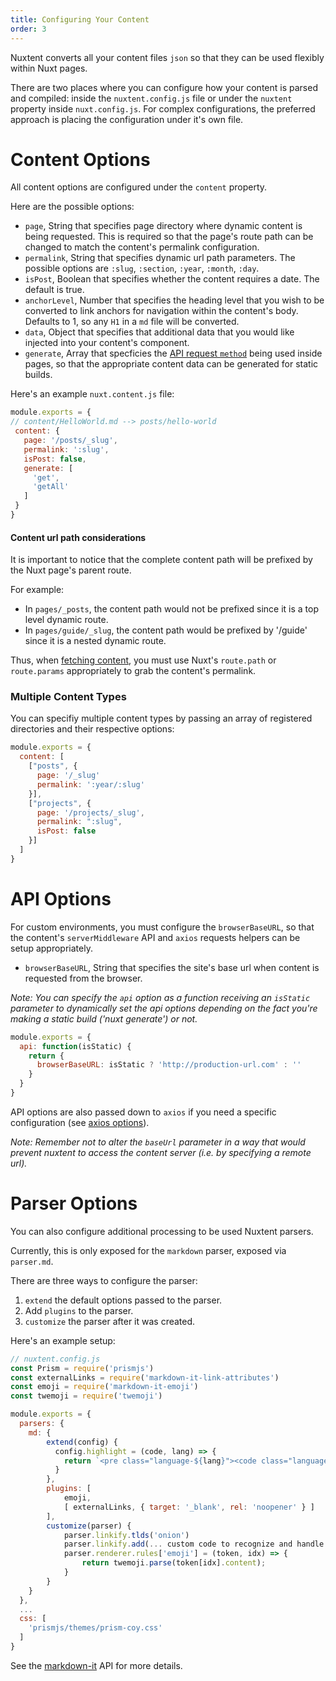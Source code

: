 ```yaml
---
title: Configuring Your Content
order: 3
---
```


Nuxtent converts all your content files `json` so that they can be used flexibly within Nuxt pages.

There are two places where you can configure how your content is parsed and compiled: inside the `nuxtent.config.js` file or under the `nuxtent` property inside `nuxt.config.js`. For complex configurations, the preferred approach is placing the configuration under it's own file.

# Content Options

All content options are configured under the `content` property.

Here are the possible options:

- `page`, String that specifies page directory where dynamic content is being requested. This is required so that the page's route path can be changed to match the content's permalink configuration.
- `permalink`, String that specifies dynamic url path parameters. The possible options are `:slug`, `:section`, `:year`, `:month`, `:day`.
- `isPost`, Boolean that specifies whether the content requires a date. The default is true.
- `anchorLevel`, Number that specifies the heading level that you wish to be converted to link anchors for navigation within the content's body. Defaults to 1, so any `H1` in a `md` file will be converted.
- `data`, Object that specifies that additional data that you would like injected into your content's component.
- `generate`, Array that specficies the [API request `method`](/guide/usage#fetching-content) being used inside pages, so that the appropriate content data can be generated for static builds.

Here's an example `nuxt.content.js` file:

```js
module.exports = {
// content/HelloWorld.md --> posts/hello-world
 content: {
   page: '/posts/_slug',
   permalink: ':slug',
   isPost: false,
   generate: [
     'get',
     'getAll'
   ]
 }
}
```

#### Content url path considerations

It is important to notice that the complete content path will be prefixed by the Nuxt page's parent route.

For example:
* In `pages/_posts`, the content path would not be prefixed since it is a top level dynamic route.
* In `pages/guide/_slug`, the content path would be prefixed by '/guide' since it is a nested dynamic route.

Thus, when [fetching content](/guide/usage#fetching-content), you must use Nuxt's `route.path` or `route.params` appropriately to grab the content's permalink.


### Multiple Content Types

You can specifiy multiple content types by passing an array of registered directories and their respective options:

```js
module.exports = {
  content: [
    ["posts", {
      page: '/_slug'
      permalink: ':year/:slug'
    }],
    ["projects", {
      page: '/projects/_slug',
      permalink: ":slug",
      isPost: false
    }]
  ]
}

```

# API Options

For custom environments, you must configure the `browserBaseURL`, so that the content's `serverMiddleware` API and `axios` requests helpers can be setup appropriately.

- `browserBaseURL`, String that specifies the site's base url when content is requested from the browser.

*Note: You can specify the `api` option as a function receiving an `isStatic` parameter to dynamically set the api options depending on the fact you're making a static build ('nuxt generate') or not.*

```js
module.exports = {
  api: function(isStatic) {
    return {
      browserBaseURL: isStatic ? 'http://production-url.com' : ''
    }
  }
}

```

API options are also passed down to `axios` if you need a specific configuration (see [axios options](https://github.com/nuxt-community/axios-module#options)).

*Note: Remember not to alter the `baseUrl` parameter in a way that would prevent nuxtent to access the content server (i.e. by specifying a remote url).*

# Parser Options

You can also configure additional processing to be used Nuxtent parsers.

Currently, this is only exposed for the `markdown` parser, exposed via `parser.md`.  

There are three ways to configure the parser:

1) `extend` the default options passed to the parser.
2) Add `plugins` to the parser.
3) `customize` the parser after it was created.

Here's an example setup:

```js
// nuxtent.config.js
const Prism = require('prismjs')
const externalLinks = require('markdown-it-link-attributes')
const emoji = require('markdown-it-emoji')
const twemoji = require('twemoji')

module.exports = {
  parsers: {
    md: {
        extend(config) {
          config.highlight = (code, lang) => {
            return `<pre class="language-${lang}"><code class="language-${lang}">${Prism.highlight(code, Prism.languages[lang] || Prism.languages.markup)}</code></pre>`
          }
        },
        plugins: [
            emoji,
            [ externalLinks, { target: '_blank', rel: 'noopener' } ]
        ],
        customize(parser) {
            parser.linkify.tlds('onion')
            parser.linkify.add(... custom code to recognize and handle twitter handles ...)
            parser.renderer.rules['emoji'] = (token, idx) => {
                return twemoji.parse(token[idx].content);
            }
        }
    }
  },
  ...
  css: [
    'prismjs/themes/prism-coy.css'
  ]
}
```

See the [markdown-it](https://github.com/markdown-it/markdown-it) API for more details.
